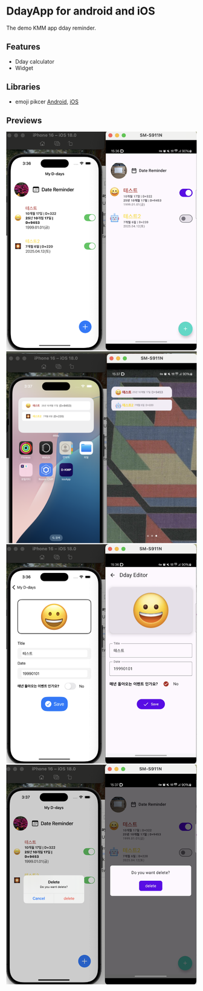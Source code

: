 # DdayApp for android and iOS
The demo KMM app dday reminder.

## Features
- Dday calculator
- Widget

## Libraries
- emoji pikcer [Android](https://github.com/Abhimanyu14/compose-emoji-picker), [iOS](https://github.com/izyumkin/MCEmojiPicker)

## Previews
<img src="./screenshot/main.png">
<img src="./screenshot/widget.png">
<img src="./screenshot/add.png">
<img src="./screenshot/delete.png">